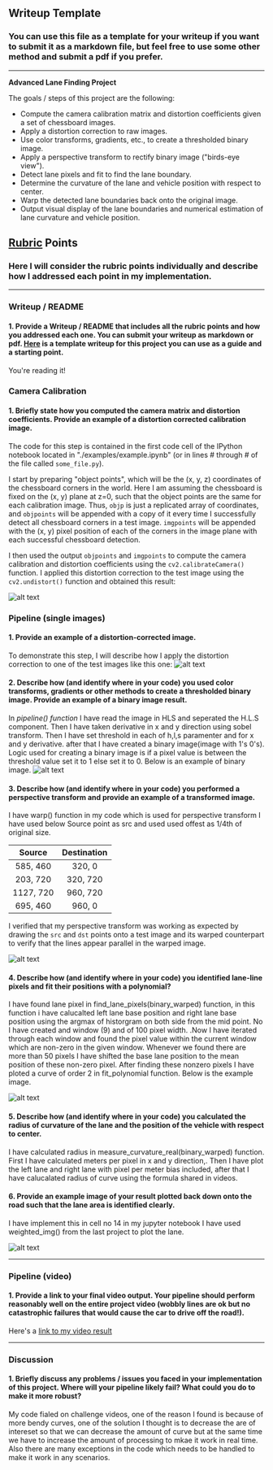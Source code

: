 ## Writeup Template

### You can use this file as a template for your writeup if you want to submit it as a markdown file, but feel free to use some other method and submit a pdf if you prefer.

---

**Advanced Lane Finding Project**

The goals / steps of this project are the following:

* Compute the camera calibration matrix and distortion coefficients given a set of chessboard images.
* Apply a distortion correction to raw images.
* Use color transforms, gradients, etc., to create a thresholded binary image.
* Apply a perspective transform to rectify binary image ("birds-eye view").
* Detect lane pixels and fit to find the lane boundary.
* Determine the curvature of the lane and vehicle position with respect to center.
* Warp the detected lane boundaries back onto the original image.
* Output visual display of the lane boundaries and numerical estimation of lane curvature and vehicle position.

[//]: # (Image References)

[image1]: ./examples/undistort_output.png "Undistorted"
[image2]: ./output_images/undistorted_0.jpg "Road Transformed"
[image3]: ./output_images/binary_1.jpg "Binary Example"
[image4]: ./output_images/undistorted_and_warped_1.jpg "Warp Example"
[image5]: ./output_images/lanes_polyfit.jpg "Fit Visual"
[image6]: ./output_images/output_1.jpg "Output"
[video1]: ./project_video_output.mp4 "Video"

## [Rubric](https://review.udacity.com/#!/rubrics/571/view) Points

### Here I will consider the rubric points individually and describe how I addressed each point in my implementation.  

---

### Writeup / README

#### 1. Provide a Writeup / README that includes all the rubric points and how you addressed each one.  You can submit your writeup as markdown or pdf.  [Here](https://github.com/udacity/CarND-Advanced-Lane-Lines/blob/master/writeup_template.md) is a template writeup for this project you can use as a guide and a starting point.  

You're reading it!

### Camera Calibration

#### 1. Briefly state how you computed the camera matrix and distortion coefficients. Provide an example of a distortion corrected calibration image.

The code for this step is contained in the first code cell of the IPython notebook located in "./examples/example.ipynb" (or in lines # through # of the file called `some_file.py`).  

I start by preparing "object points", which will be the (x, y, z) coordinates of the chessboard corners in the world. Here I am assuming the chessboard is fixed on the (x, y) plane at z=0, such that the object points are the same for each calibration image.  Thus, `objp` is just a replicated array of coordinates, and `objpoints` will be appended with a copy of it every time I successfully detect all chessboard corners in a test image.  `imgpoints` will be appended with the (x, y) pixel position of each of the corners in the image plane with each successful chessboard detection.  

I then used the output `objpoints` and `imgpoints` to compute the camera calibration and distortion coefficients using the `cv2.calibrateCamera()` function.  I applied this distortion correction to the test image using the `cv2.undistort()` function and obtained this result: 

![alt text][image1]

### Pipeline (single images)

#### 1. Provide an example of a distortion-corrected image.

To demonstrate this step, I will describe how I apply the distortion correction to one of the test images like this one:
![alt text][image2]

#### 2. Describe how (and identify where in your code) you used color transforms, gradients or other methods to create a thresholded binary image.  Provide an example of a binary image result.

In *pipeline() function* I have read the image in HLS and seperated the H.L.S component. Then I have taken derivative in x and y direction 
using sobel transform. Then I have set threshold in each of h,l,s paramenter and for x and y derivative. after that I have created a binary image(image with 1's 0's). Logic used for creating a binary image is if a pixel value is between the threshold value set it to 1 else set it to 0. Below is an example of binary image.
![alt text][image3]

#### 3. Describe how (and identify where in your code) you performed a perspective transform and provide an example of a transformed image.

I have warp() function in my code which is used for perspective transform I have used below Source point as src and used used offest as 1/4th of original size.

| Source        | Destination   | 
|:-------------:|:-------------:| 
| 585, 460      | 320, 0        | 
| 203, 720      | 320, 720      |
| 1127, 720     | 960, 720      |
| 695, 460      | 960, 0        |

I verified that my perspective transform was working as expected by drawing the `src` and `dst` points onto a test image and its warped counterpart to verify that the lines appear parallel in the warped image.

![alt text][image4]

#### 4. Describe how (and identify where in your code) you identified lane-line pixels and fit their positions with a polynomial?

I have found lane pixel in find_lane_pixels(binary_warped) function, in this function i have calucalted left lane base position and right lane base position using the argmax of historgram on both side from the mid point. No I have created and window (9) and of 100 pixel width.
.Now I have iterated through each window and found the pixel value within the current window which are non-zero in the given window. Whenever we found there are more than 50 pixels I have shifted the base lane position to the mean position of these non-zero pixel.
After finding these nonzero pixels I have ploted a curve of order 2 in fit_polynomial function.
Below is the example image.


![alt text][image5]

#### 5. Describe how (and identify where in your code) you calculated the radius of curvature of the lane and the position of the vehicle with respect to center.

I have calculated radius in measure_curvature_real(binary_warped) function. 
First I have calculated meters per pixel in x and y direction,. Then I have plot the left lane and right lane with pixel per meter bias included, after that I have calucalated radius of curve using the formula shared in videos.
 
#### 6. Provide an example image of your result plotted back down onto the road such that the lane area is identified clearly.

I have implement this in cell no 14 in my jupyter notebook I have used weighted_img() from the last project to plot the lane.

![alt text][image6]

---

### Pipeline (video)

#### 1. Provide a link to your final video output.  Your pipeline should perform reasonably well on the entire project video (wobbly lines are ok but no catastrophic failures that would cause the car to drive off the road!).

Here's a [link to my video result](./project_video_output.mp4)

---

### Discussion

#### 1. Briefly discuss any problems / issues you faced in your implementation of this project.  Where will your pipeline likely fail?  What could you do to make it more robust?

My code fialed on challenge videos, one of the reason I found is because of more bendy curves, one of the solution I thought is to decrease the are of intereset so that we can decrease the amount of curve but at the same time we have to increase the amount of processing to mkae it work in real time. Also there are many exceptions in the code which needs to be handled to make it work in any scenarios.
